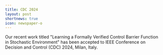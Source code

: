 ```yaml
---
title: CDC 2024
layout: post
shortnews: true
icon: newspaper-o
---
```


Our recent work titled "Learning a Formally Verified Control Barrier Function in Stochastic Environment" has been accepted to IEEE Conference on Decision and Control (CDC) 2024, Milan, Italy.

